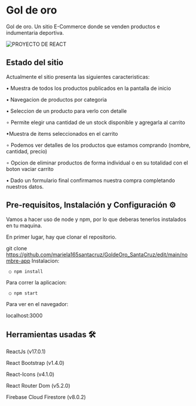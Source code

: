 # Gol de oro

Gol de oro. Un sitio E-Commerce donde se venden productos e indumentaria deportiva.

![PROYECTO DE REACT](https://user-images.githubusercontent.com/82129632/134102543-44ee2c89-a940-4138-980a-637424e31632.gif)


## Estado del sitio

Actualmente el sitio presenta las siguientes caracteristicas:

• Muestra de todos los productos publicados en la pantalla de inicio

• Navegacion de productos por categoria                                                                                                                                        

• Seleccion de un producto para verlo con detalle

   ∘ Permite elegir una cantidad de un stock disponible y agregarla al carrito

•Muestra de items seleccionados en el carrito

   ∘ Podemos ver detalles de los productos que estamos comprando (nombre, cantidad, precio)
   
   ∘ Opcion de eliminar productos de forma individual o en su totalidad con el boton vaciar carrito
   
• Dado un formulario final confirmamos nuestra compra completando nuestros datos.

## Pre-requisitos, Instalación y Configuración ⚙️

Vamos a hacer uso de node y npm, por lo que deberas tenerlos instalados en tu maquina.

En primer lugar, hay que clonar el repositorio.

git clone https://github.com/mariela165santacruz/GoldeOro_SantaCruz/edit/main/nombre-app
Instalacion:

     ○ npm install
Para correr la aplicacion:

     ○ npm start
Para ver en el navegador:

localhost:3000

## Herramientas usadas 🛠️

ReactJs (v17.0.1)

React Bootstrap (v1.4.0)

React-Icons (v4.1.0)

React Router Dom (v5.2.0)

Firebase Cloud Firestore (v8.0.2)

